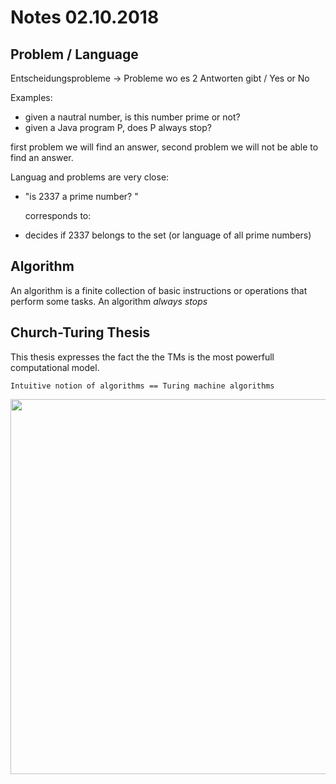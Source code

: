 # Notes 02.10.2018

## Problem / Language

Entscheidungsprobleme -> Probleme wo es 2 Antworten gibt / Yes or No

Examples:
 * given a nautral number, is this number prime or not?
 * given a Java program P, does P always stop?

first problem we will find an answer, second problem we will not be able to find an answer.

Languag and problems are very close: 
* "is 2337 a prime number? "
  
  corresponds to: 
* decides if 2337 belongs to the set (or language of all prime numbers)

## Algorithm

An algorithm is a finite collection of basic instructions or operations that perform some tasks. 
An algorithm *always stops*

## Church-Turing Thesis

This thesis expresses the fact the the TMs is the most powerfull computational model. 

```
Intuitive notion of algorithms == Turing machine algorithms
```
<img src="../Graphics/RelAmongClasses.png" height="600" />